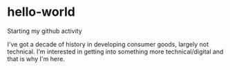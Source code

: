 # hello-world
Starting my github activity

I've got a decade of history in developing consumer goods, largely not technical.  I'm interested in getting into something more technical/digital and that is why I'm here.
